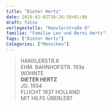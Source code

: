 ```yaml
---
title: "Dieter Hertz"
date: 2019-02-02T16:24:19+01:00
draft: false
verlegestelle: "Hanxlerstraße 6"
familie: "Familie Leo und Berni Hertz"
Tags: ["Dieter Hertz"]
Categories: ["Menschen"]
---
```


> HANXLERSTR.6 <br />
> EHM. BAHNHOFSTR. 193a <br />
> WOHNTE <br />
> **DIETER HERTZ** <br />
> JG. 1934 <br />
> FLUCHT 1937 HOLLAND <br />
> MIT HILFE ÜBERLEBT <br />